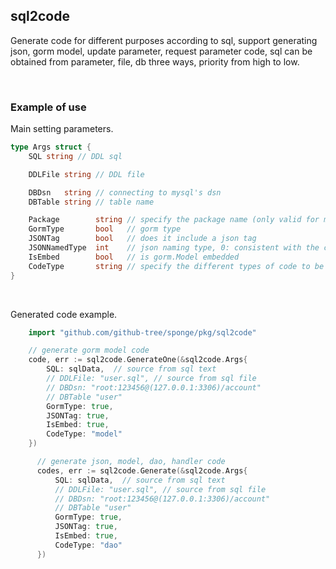 ## sql2code

Generate code for different purposes according to sql, support generating json, gorm model, update parameter, request parameter code, sql can be obtained from parameter, file, db three ways, priority from high to low.

<br>

### Example of use

Main setting parameters.

```go
type Args struct {
	SQL string // DDL sql

	DDLFile string // DDL file

	DBDsn   string // connecting to mysql's dsn
	DBTable string // table name

	Package        string // specify the package name (only valid for model types)
	GormType       bool   // gorm type
	JSONTag        bool   // does it include a json tag
	JSONNamedType  int    // json naming type, 0: consistent with the column name, other values indicate a hump
	IsEmbed        bool   // is gorm.Model embedded
	CodeType       string // specify the different types of code to be generated, namely model (default), json, dao, handler, proto
}
```

<br>

Generated code example.

```go
    import "github.com/github-tree/sponge/pkg/sql2code"

    // generate gorm model code
    code, err := sql2code.GenerateOne(&sql2code.Args{
        SQL: sqlData,  // source from sql text
        // DDLFile: "user.sql", // source from sql file
        // DBDsn: "root:123456@(127.0.0.1:3306)/account"
        // DBTable "user"
        GormType: true,
        JSONTag: true,
        IsEmbed: true,
        CodeType: "model"
    })

      // generate json, model, dao, handler code
      codes, err := sql2code.Generate(&sql2code.Args{
          SQL: sqlData,  // source from sql text
          // DDLFile: "user.sql", // source from sql file
          // DBDsn: "root:123456@(127.0.0.1:3306)/account"
          // DBTable "user"
          GormType: true,
          JSONTag: true,
          IsEmbed: true,
          CodeType: "dao"
      })
```
